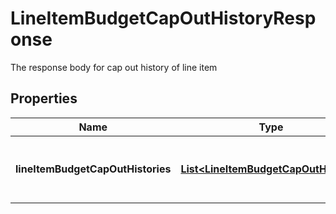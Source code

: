 

# LineItemBudgetCapOutHistoryResponse

The response body for cap out history of line item

## Properties

| Name | Type | Description | Notes |
|------------ | ------------- | ------------- | -------------|
|**lineItemBudgetCapOutHistories** | [**List&lt;LineItemBudgetCapOutHistory&gt;**](LineItemBudgetCapOutHistory.md) | The list of line item budget cap out histories |  [optional] |



